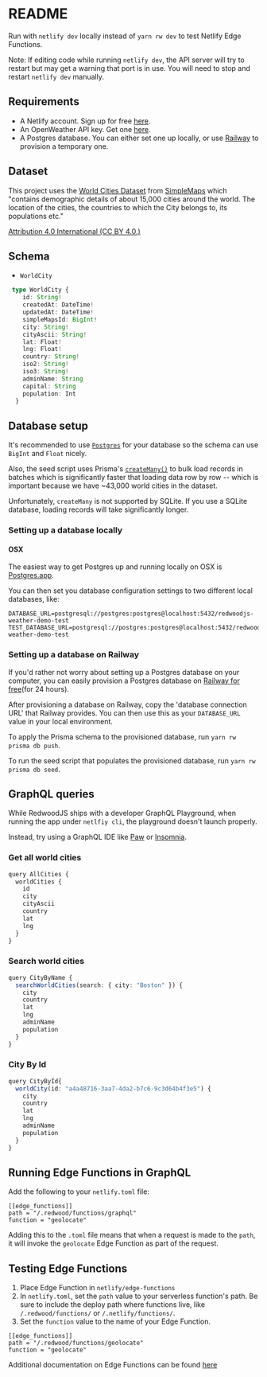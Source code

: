 # README

Run with `netlify dev` locally instead of `yarn rw dev` to test Netlify Edge Functions.

Note: If editing code while running `netlify dev`, the API server will try to restart but may get a warning that port is in use. You will need to stop and restart `netlify dev` manually.

## Requirements
* A Netlify account. Sign up for free [here](https://app.netlify.com/signup).
* An OpenWeather API key. Get one [here](https://openweathermap.org/api).
* A Postgres database. You can either set one up locally, or use [Railway](https://railway.app/) to provision a temporary one.

## Dataset

This project uses the [World Cities Dataset](https://simplemaps.com/data/world-cities) from [SimpleMaps](https://simplemaps.com) which "contains demographic details of about 15,000 cities around the world. The location of the cities, the countries to which the City belongs to, its populations etc."

[Attribution 4.0 International (CC BY 4.0.)](https://creativecommons.org/licenses/by/4.0/)

## Schema

* `WorldCity`

```ts
 type WorldCity {
    id: String!
    createdAt: DateTime!
    updatedAt: DateTime!
    simpleMapsId: BigInt!
    city: String!
    cityAscii: String!
    lat: Float!
    lng: Float!
    country: String!
    iso2: String!
    iso3: String!
    adminName: String
    capital: String
    population: Int
  }
```

## Database setup

It's recommended to use [`Postgres`](https://www.postgresql.org/) for your database so the schema can use `BigInt` and `Float` nicely.

Also, the seed script uses Prisma's [`createMany()`](https://www.prisma.io/docs/reference/api-reference/prisma-client-reference#createmany) to bulk load records in batches which is significantly faster that loading data row by row -- which is important because we have ~43,000 world cities in the dataset.

Unfortunately, `createMany` is not supported by SQLite. If you use a SQLite database, loading records will take significantly longer.

### Setting up a database locally

#### OSX

The easiest way to get Postgres up and running locally on OSX is [Postgres.app](https://postgresapp.com).

You can then set you database configuration settings to two different local databases, like:

```
DATABASE_URL=postgresql://postgres:postgres@localhost:5432/redwoodjs-weather-demo-test
TEST_DATABASE_URL=postgresql://postgres:postgres@localhost:5432/redwoodjs-weather-demo-test
```

### Setting up a database on Railway


If you'd rather not worry about setting up a Postgres database on your computer, you can easily provision a Postgres database on [Railway for free](https://railway.app/)(for 24 hours).

After provisioning a database on Railway, copy the 'database connection URL' that Railway provides. You can then use this as your `DATABASE_URL` value in your local environment.

To apply the Prisma schema to the provisioned database, run `yarn rw prisma db push`.

To run the seed script that populates the provisioned database, run `yarn rw prisma db seed`.

## GraphQL queries

While RedwoodJS ships with a developer GraphQL Playground, when running the app under `netlfiy cli`, the playground doesn't launch properly.

Instead, try using a GraphQL IDE like [Paw](https://paw.cloud) or [Insomnia](https://insomnia.rest).

### Get all world cities

```ts
query AllCities {
  worldCities {
    id
    city
    cityAscii
    country
    lat
    lng
  }
}
```


### Search world cities

```ts
query CityByName {
  searchWorldCities(search: { city: "Boston" }) {
    city
    country
    lat
    lng
    adminName
    population
  }
}
```


### City By Id

```ts
query CityById{
  worldCity(id: "a4a48716-3aa7-4da2-b7c6-9c3d64b4f3e5") {
    city
    country
    lat
    lng
    adminName
    population
  }
}
```

## Running Edge Functions in GraphQL

Add the following to your `netlify.toml` file:

```
[[edge_functions]]
path = "/.redwood/functions/graphql"
function = "geolocate"
```

Adding this to the `.toml` file means that when a request is made to the `path`, it will invoke the `geolocate` Edge Function as part of the request.

## Testing Edge Functions

1. Place Edge Function in `netlify/edge-functions`
2. In `netlify.toml`, set the `path` value to your serverless function's path. 
  Be sure to include the deploy path where functions live, like `/.redwood/functions/` or `/.netlify/functions/`.
3. Set the `function` value to the name of your Edge Function.

```
[[edge_functions]]
path = "/.redwood/functions/geolocate"
function = "geolocate"
```

Additional documentation on Edge Functions can be found [here](https://docs.netlify.com/netlify-labs/experimental-features/edge-functions/get-started/)
